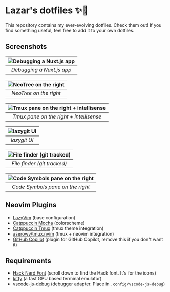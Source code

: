 # Lazar's dotfiles ✨💽

This repository contains my ever-evolving dotfiles. Check them out! If you find something useful, feel free to add it to your own dotfiles.

## Screenshots

| ![Debugging a Nuxt.js app](https://i.imgur.com/O2Pp3Rj.png) |
| :---------------------------------------------------------: |
|                  _Debugging a Nuxt.js app_                  |

| ![NeoTree on the right](https://i.imgur.com/7a7mBsX.png) |
| :------------------------------------------------------: |
|                  _NeoTree on the right_                  |

| ![Tmux pane on the right + intellisense](https://i.imgur.com/YrpOc4U.png) |
| :-----------------------------------------------------------------------: |
|                  _Tmux pane on the right + intellisense_                  |

| ![lazygit UI](https://i.imgur.com/kUVQwCo.png) |
| :--------------------------------------------: |
|                  _lazygit UI_                  |

| ![File finder (git tracked)](https://i.imgur.com/KCChDi8.png) |
| :-----------------------------------------------------------: |
|                  _File finder (git tracked)_                  |

| ![Code Symbols pane on the right](https://i.imgur.com/bU9hGqO.png) |
| :----------------------------------------------------------------: |
|                  _Code Symbols pane on the right_                  |

## Neovim Plugins

- [LazyVim](https://lazyvim.org) (base configuration)
- [Catppuccin Mocha](https://github.com/catppuccin/nvim) (colorscheme)
- [Catppuccin Tmux](https://github.com/catppuccin/tmux) (tmux theme integration)
- [aserowy/tmux.nvim](https://github.com/aserowy/tmux.nvim) (tmux + neovim integration)
- [GitHub Copilot](https://github.com/github/copilot.vim) (plugin for GitHub Copilot, remove this if you don't want it)

## Requirements

- [Hack Nerd Font](https://www.nerdfonts.com/font-downloads) (scroll down to find the Hack font. It's for the icons)
- [kitty](https://sw.kovidgoyal.net/kitty/) (a fast GPU based terminal emulator)
- [vscode-js-debug](https://github.com/microsoft/vscode-js-debug) (debugger adapter. Place in `.config/vscode-js-debug`)

